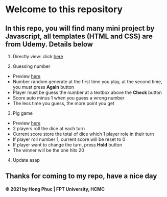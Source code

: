 # Welcome to this repository

## In this repo, you will find many mini project by Javascript, all templates (HTML and CSS) are from Udemy. Details below

1. Directly view: click [here](https://phuchlh.github.io/mini-projects-javascript/index.html)

2. Guessing number
  - Preview [here](https://i.imgur.com/1CXLIpc.png)
  - Number random generate at the first time you play, at the second time, you must press **Again** button
  - Player must be guess the number at a textbox above the **Check** button
  - Score auto minus 1 when you guess a wrong number
  - The less time you guess, the more point you get

3. Pig game
  - Preview [here](https://i.imgur.com/3RsdSEU.png)
  - 2 players roll the dice at each turn
  - Current score store the total of dice which 1 player role in their turn
  - If player roll number 1, current score will be reset to 0
  - If player want to change the turn, press **Hold** button
  - The winner will be the one hits 20
  
 4. Update asap
  
## Thanks for coming to my repo, have a nice day

#### © 2021 by Hong Phuc | FPT University, HCMC
